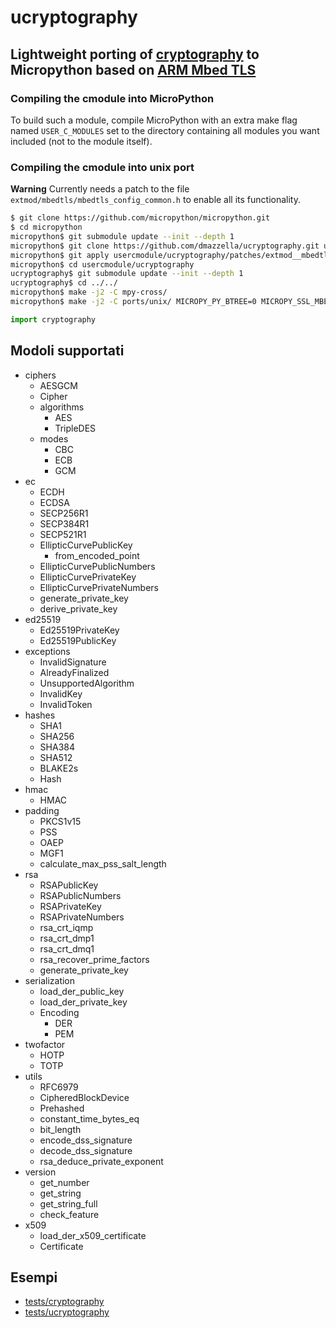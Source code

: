 # ucryptography

Lightweight porting of [cryptography](https://github.com/pyca/cryptography)  to Micropython based on [ARM Mbed TLS](https://github.com/ARMmbed/mbedtls)
---------------

### Compiling the cmodule into MicroPython

To build such a module, compile MicroPython with an extra make flag named ```USER_C_MODULES``` set to the directory containing all modules you want included (not to the module itself).

### Compiling the cmodule into unix port

**Warning**
Currently needs a patch to the file `extmod/mbedtls/mbedtls_config_common.h` to enable all its functionality.

```bash
$ git clone https://github.com/micropython/micropython.git
$ cd micropython
micropython$ git submodule update --init --depth 1
micropython$ git clone https://github.com/dmazzella/ucryptography.git usercmodule/ucryptography
micropython$ git apply usercmodule/ucryptography/patches/extmod__mbedtls__mbedtls_config_common.h.patch
micropython$ cd usercmodule/ucryptography
ucryptography$ git submodule update --init --depth 1
ucryptography$ cd ../../
micropython$ make -j2 -C mpy-cross/
micropython$ make -j2 -C ports/unix/ MICROPY_PY_BTREE=0 MICROPY_SSL_MBEDTLS=1 USER_C_MODULES="$(pwd)/usercmodule"
```

```python
import cryptography
```

## Modoli supportati

- ciphers
  - AESGCM
  - Cipher
  - algorithms
    - AES
    - TripleDES
  - modes
    - CBC
    - ECB
    - GCM
- ec
  - ECDH
  - ECDSA
  - SECP256R1
  - SECP384R1
  - SECP521R1
  - EllipticCurvePublicKey
    - from_encoded_point
  - EllipticCurvePublicNumbers
  - EllipticCurvePrivateKey
  - EllipticCurvePrivateNumbers
  - generate_private_key
  - derive_private_key
- ed25519
  - Ed25519PrivateKey
  - Ed25519PublicKey
- exceptions
  - InvalidSignature
  - AlreadyFinalized
  - UnsupportedAlgorithm
  - InvalidKey
  - InvalidToken
- hashes
  - SHA1
  - SHA256
  - SHA384
  - SHA512
  - BLAKE2s
  - Hash
- hmac
  - HMAC
- padding
  - PKCS1v15
  - PSS
  - OAEP
  - MGF1
  - calculate_max_pss_salt_length
- rsa
  - RSAPublicKey
  - RSAPublicNumbers
  - RSAPrivateKey
  - RSAPrivateNumbers
  - rsa_crt_iqmp
  - rsa_crt_dmp1
  - rsa_crt_dmq1
  - rsa_recover_prime_factors
  - generate_private_key
- serialization
  - load_der_public_key
  - load_der_private_key
  - Encoding
    - DER
    - PEM
- twofactor
  - HOTP
  - TOTP
- utils
  - RFC6979
  - CipheredBlockDevice
  - Prehashed
  - constant_time_bytes_eq
  - bit_length
  - encode_dss_signature
  - decode_dss_signature
  - rsa_deduce_private_exponent
- version
  - get_number
  - get_string
  - get_string_full
  - check_feature
- x509
  - load_der_x509_certificate
  - Certificate

## Esempi
- [tests/cryptography](https://github.com/dmazzella/ucryptography/tree/master/tests/cryptography)
- [tests/ucryptography](https://github.com/dmazzella/ucryptography/tree/master/tests/ucryptography)
